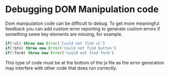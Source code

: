 # Debugging DOM Manipulation code
Dom manipulation code can be difficult to debug. To get more meaningful feedback you can add custom error reporting to generate custom errors if something some key elements are missing, for example.

```Javascript
if(!ul) throw new Error('Could not find ul')
if(!btn) throw new Error('Could not find button')
if(!form) throw new Error('Could not find form')
```
This type of code must be at the bottom of the js file as the error generation may interfere with other code that does run correctly.